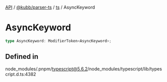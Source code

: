 [API](../../../../../packages.md) / [@kubb/parser-ts](../../../index.md) / [ts](../index.md) / AsyncKeyword

# AsyncKeyword

```ts
type AsyncKeyword: ModifierToken<AsyncKeyword>;
```

## Defined in

node\_modules/.pnpm/typescript@5.6.2/node\_modules/typescript/lib/typescript.d.ts:4382
